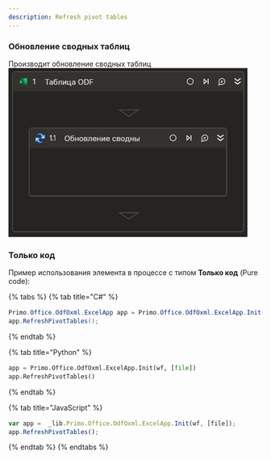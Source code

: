 ```yaml
---
description: Refresh pivot tables
---
```

### Обновление сводных таблиц
Производит обновление сводных таблиц
![](../../../resources/basic/myoffice/table/odftable-refresh-pivot-tables.png)

### Только код
Пример использования элемента в процессе с типом **Только код** (Pure code):

{% tabs %}
{% tab title="C#" %}
```csharp
Primo.Office.OdfOxml.ExcelApp app = Primo.Office.OdfOxml.ExcelApp.Init(wf, [file]);
app.RefreshPivotTables();
```
{% endtab %}

{% tab title="Python" %}
```python
app = Primo.Office.OdfOxml.ExcelApp.Init(wf, [file])
app.RefreshPivotTables()
```
{% endtab %}

{% tab title="JavaScript" %}
```javascript
var app =  _lib.Primo.Office.OdfOxml.ExcelApp.Init(wf, [file]);
app.RefreshPivotTables();
```
{% endtab %}
{% endtabs %}